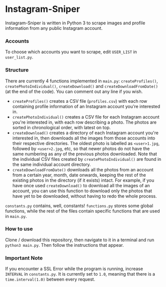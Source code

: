 # Instagram-Sniper

Instagram-Sniper is written in Python 3 to scrape images and profile information from any public Instagram account.

### Accounts

To choose which accounts you want to scrape, edit `USER_LIST` in `user_list.py`.

### Structure

There are currently 4 functions implemented in `main.py`: `createProfiles()`, `createPhotoIndividual()`, `createDownload()` and `createDownloadFromDate()` (at the end of the code). You can comment out any line if you wish.

- `createProfiles()` creates a CSV file (`profiles.csv`) with each row containing profile information of an Instagram account you're interested in.
- `createPhotoIndividual()` creates a CSV file for each Instagram account you're interested in, with each row describing a photo. The photos are sorted in chronological order, with latest on top.
- `createDownload()` creates a directory of each Instagram account you're interested in, then downloads all the images from those accounts into their respective directories. The oldest photo is labelled as `<user>1.jpg`, followed by `<user>2.jpg`, etc, so that newer photos do not have the same numbering as any of the previous photos downloaded. Note that the individual CSV files created by `createPhotoIndividual()` are found in the same individual account directory.
- `createDownloadFromDate()` downloads all the photos from an account from a certain year, month, date onwards, keeping the rest of the existing photos in the directory (if it exists) intact. For example, if you have once used `createDownload()` to download all the images of an account, you can use this function to download only the photos that have yet to be downloaded, without having to redo the whole process.

`constants.py` contains, well, constants! `functions.py` stores some global functions, while the rest of the files contain specific functions that are used in `main.py`.

### How to use

Clone / download this repository, then navigate to it in a terminal and run `python3 main.py`. Then follow the instructions that appear.

### Important Note

If you encounter a SSL Error while the program is running, increase `INTERVAL` in `constants.py`. It is currently set to `1.0`, meaning that there is a `time.interval(1.0)` between every request.
